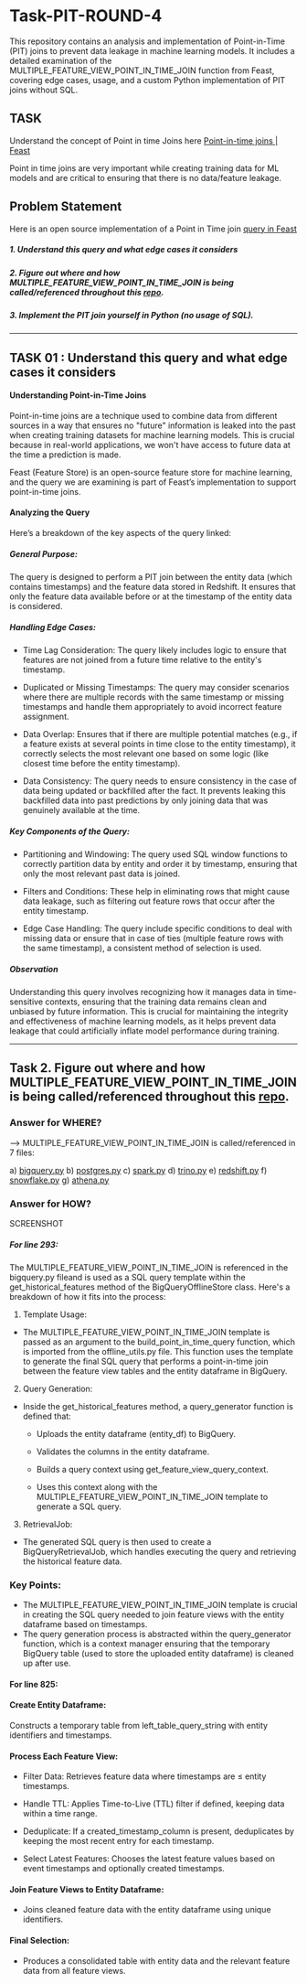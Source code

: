 # Task-PIT-ROUND-4
This repository contains an analysis and implementation of Point-in-Time (PIT) joins to prevent data leakage in machine learning models. It includes a detailed examination of the MULTIPLE_FEATURE_VIEW_POINT_IN_TIME_JOIN function from Feast, covering edge cases, usage, and a custom Python implementation of PIT joins without SQL.

## TASK 

Understand the concept of Point in time Joins here [Point-in-time joins | Feast](https://docs.feast.dev/getting-started/concepts/point-in-time-joins) 

Point in time joins
are very important while creating training data for ML models and are critical to ensuring that
there is no data/feature leakage.

## Problem Statement

Here is an open source implementation of a Point in Time join [query in Feast](https://github.com/feast-dev/feast/blob/b0dc6832ff446429390a916aa9e0e61066cbde1d/sdk/python/feast/infra/offline_stores/redshift.py#L633)

##### 1. Understand this query and what edge cases it considers

##### 2. Figure out where and how MULTIPLE_FEATURE_VIEW_POINT_IN_TIME_JOIN is being called/referenced throughout this [repo](https://github.com/feast-dev/feast).

##### 3. Implement the PIT join yourself in Python (no usage of SQL).


--------------------------------------------------------------------------------------------------------------------------------------------------

## TASK 01 : Understand this query and what edge cases it considers


#### Understanding Point-in-Time Joins

Point-in-time joins are a technique used to combine data from different sources in a way that ensures no "future" information is leaked into the past when creating training datasets for machine learning models. This is crucial because in real-world applications, we won't have access to future data at the time a prediction is made.

Feast (Feature Store) is an open-source feature store for machine learning, and the query we are examining is part of Feast’s implementation to support point-in-time joins.

#### Analyzing the Query

Here’s a breakdown of the key aspects of the query linked:

##### General Purpose:

The query is designed to perform a PIT join between the entity data (which contains timestamps) and the feature data stored in Redshift. It ensures that only the feature data available before or at the timestamp of the entity data is considered.

##### Handling Edge Cases:

- Time Lag Consideration: The query likely includes logic to ensure that features are not joined from a future time relative to the entity's timestamp.

- Duplicated or Missing Timestamps: The query may consider scenarios where there are multiple records with the same timestamp or missing timestamps and handle them appropriately to avoid incorrect feature assignment.

- Data Overlap: Ensures that if there are multiple potential matches (e.g., if a feature exists at several points in time close to the entity timestamp), it correctly selects the most relevant one based on some logic (like closest time before the entity timestamp).

- Data Consistency: The query needs to ensure consistency in the case of data being updated or backfilled after the fact. It prevents leaking this backfilled data into past predictions by only joining data that was genuinely available at the time.

##### Key Components of the Query:

- Partitioning and Windowing: The query used SQL window functions to correctly partition data by entity and order it by timestamp, ensuring that only the most relevant past data is joined.

- Filters and Conditions: These help in eliminating rows that might cause data leakage, such as filtering out feature rows that occur after the entity timestamp.

- Edge Case Handling: The query include specific conditions to deal with missing data or ensure that in case of ties (multiple feature rows with the same timestamp), a consistent method of selection is used.

##### Observation
Understanding this query involves recognizing how it manages data in time-sensitive contexts, ensuring that the training data remains clean and unbiased by future information. This is crucial for maintaining the integrity and effectiveness of machine learning models, as it helps prevent data leakage that could artificially inflate model performance during training.



--------------------------------------------------------------------------------------------------------------------------------------------------

## Task 2. Figure out where and how MULTIPLE_FEATURE_VIEW_POINT_IN_TIME_JOIN is being called/referenced throughout this [repo](https://github.com/feast-dev/feast).

### Answer for WHERE? 

—> MULTIPLE_FEATURE_VIEW_POINT_IN_TIME_JOIN is called/referenced in 7 files:

a) [bigquery.py](https://github.com/feast-dev/feast/blob/419ca5e9523ff38f27141b79ae12ebb0646c6617/sdk/python/feast/infra/offline_stores/bigquery.py#L293)
b) [postgres.py](https://github.com/feast-dev/feast/blob/419ca5e9523ff38f27141b79ae12ebb0646c6617/sdk/python/feast/infra/offline_stores/contrib/postgres_offline_store/postgres.py#L432)
c) [spark.py](https://github.com/feast-dev/feast/blob/419ca5e9523ff38f27141b79ae12ebb0646c6617/sdk/python/feast/infra/offline_stores/contrib/spark_offline_store/spark.py#L571)
d) [trino.py](https://github.com/feast-dev/feast/blob/419ca5e9523ff38f27141b79ae12ebb0646c6617/sdk/python/feast/infra/offline_stores/contrib/trino_offline_store/trino.py#L527)
e) [redshift.py](https://github.com/feast-dev/feast/blob/419ca5e9523ff38f27141b79ae12ebb0646c6617/sdk/python/feast/infra/offline_stores/redshift.py#L633)
f) [snowflake.py](https://github.com/feast-dev/feast/blob/419ca5e9523ff38f27141b79ae12ebb0646c6617/sdk/python/feast/infra/offline_stores/snowflake.py#L712)
g) [athena.py](https://github.com/feast-dev/feast/blob/419ca5e9523ff38f27141b79ae12ebb0646c6617/sdk/python/feast/infra/offline_stores/contrib/athena_offline_store/athena.py#L540)

### Answer for HOW?

SCREENSHOT


##### For line 293:

The MULTIPLE_FEATURE_VIEW_POINT_IN_TIME_JOIN is referenced in the bigquery.py fileand  is used as a SQL query template within the get_historical_features method of the BigQueryOfflineStore class. Here's a breakdown of how it fits into the process:

1. Template Usage:

  - The MULTIPLE_FEATURE_VIEW_POINT_IN_TIME_JOIN template is passed as an argument to the build_point_in_time_query function, which is imported from the offline_utils.py file. This function uses the template to generate the final SQL query that performs a point-in-time join between the feature view tables and the entity dataframe in BigQuery.

2. Query Generation:

  - Inside the get_historical_features method, a query_generator function is defined that:

    - Uploads the entity dataframe (entity_df) to BigQuery.

    - Validates the columns in the entity dataframe.

    - Builds a query context using get_feature_view_query_context.

    - Uses this context along with the MULTIPLE_FEATURE_VIEW_POINT_IN_TIME_JOIN template to 
    generate a SQL query.

3. RetrievalJob:

  - The generated SQL query is then used to create a BigQueryRetrievalJob, which handles 
    executing the query and retrieving the historical feature data.

### Key Points:

- The MULTIPLE_FEATURE_VIEW_POINT_IN_TIME_JOIN template is crucial in creating the SQL query 
  needed to join feature views with the entity dataframe based on timestamps.
- The query generation process is abstracted within the query_generator function, which is a 
  context manager ensuring that the temporary BigQuery table (used to store the uploaded entity 
  dataframe) is cleaned up after use.

#### For line 825:

#### Create Entity Dataframe:

Constructs a temporary table from left_table_query_string with entity identifiers and timestamps.

#### Process Each Feature View:
- Filter Data: Retrieves feature data where timestamps are ≤ entity timestamps.

- Handle TTL: Applies Time-to-Live (TTL) filter if defined, keeping data within a time range.

- Deduplicate: If a created_timestamp_column is present, deduplicates by keeping the most recent entry for each timestamp.

- Select Latest Features: Chooses the latest feature values based on event timestamps and optionally created timestamps.

#### Join Feature Views to Entity Dataframe:
- Joins cleaned feature data with the entity dataframe using unique identifiers.

#### Final Selection:
- Produces a consolidated table with entity data and the relevant feature data from all feature views.
